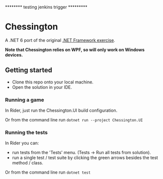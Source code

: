 ******** testing jenkins trigger *********

# Chessington

A .NET 6 port of the original [.NET Framework exercise](https://github.com/CorndelWithSoftwire/Chessington).

**Note that Chessington relies on WPF, so will only work on Windows devices.**

## Getting started

- Clone this repo onto your local machine.
- Open the solution in your IDE.

### Running a game

In Rider, just run the Chessington.UI build configuration.

Or from the command line run `dotnet run --project Chessington.UI`

### Running the tests

In Rider you can:

- run tests from the 'Tests' menu. (Tests -> Run all tests from solution).
- run a single test / test suite by clicking the green arrows besides the test method / class.

Or from the command line run `dotnet test`
